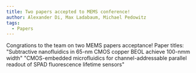 ```yaml
---
title: Two papers accepted to MEMS conference!
author: Alexander Di, Max Ladabaum, Michael Pedowitz
tags:    
  - Papers
---
```

Congrations to the team on two MEMS papers acceptance! 
Paper titles: 
"Subtractive nanofluidics in 65-nm CMOS copper BEOL achieve 100-nmm width"
"CMOS-embedded microfluidics for channel-addressable parallel readout of SPAD fluorescence lifetime sensors"

